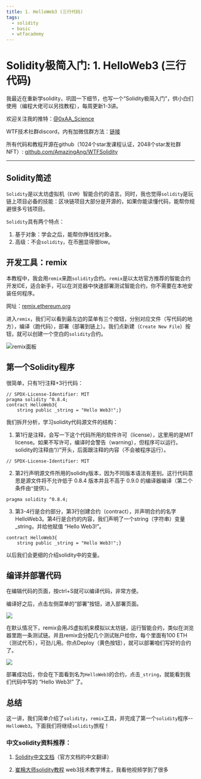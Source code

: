 ```yaml
---
title: 1. HelloWeb3 (三行代码)
tags:
  - solidity
  - basic
  - wtfacademy
---
```


# Solidity极简入门: 1. HelloWeb3 (三行代码)

我最近在重新学solidity，巩固一下细节，也写一个“Solidity极简入门”，供小白们使用（编程大佬可以另找教程），每周更新1-3讲。

欢迎关注我的推特：[@0xAA_Science](https://twitter.com/0xAA_Science)

WTF技术社群discord，内有加微信群方法：[链接](https://discord.gg/5akcruXrsk)

所有代码和教程开源在github（1024个star发课程认证，2048个star发社群NFT）: [github.com/AmazingAng/WTFSolidity](https://github.com/AmazingAng/WTFSolidity)

-----

## Solidity简述
`Solidity`是以太坊虚拟机（`EVM`）智能合约的语言。同时，我也觉得`solidity`是玩链上项目必备的技能：区块链项目大部分是开源的，如果你能读懂代码，能帮你规避很多亏钱项目。

`Solidity`具有两个特点：

1. 基于对象：学会之后，能帮你挣钱找对象。
2. 高级：不会`solidity`，在币圈显得很low。

## 开发工具：remix
本教程中，我会用`remix`来跑`solidity`合约。`remix`是以太坊官方推荐的智能合约开发IDE，适合新手，可以在浏览器中快速部署测试智能合约，你不需要在本地安装任何程序。

网址：[remix.ethereum.org](https://remix.ethereum.org)

进入`remix`，我们可以看到最左边的菜单有三个按钮，分别对应文件（写代码的地方），编译（跑代码），部署（部署到链上）。我们点新建（`Create New File`）按钮，就可以创建一个空白的`solidity`合约。

![remix面板](./img/1-1.png)

## 第一个Solidity程序
很简单，只有1行注释+3行代码：
```solidity
// SPDX-License-Identifier: MIT
pragma solidity ^0.8.4;
contract HelloWeb3{
    string public _string = "Hello Web3!";}
```
我们拆开分析，学习solidity代码源文件的结构：
1. 第1行是注释，会写一下这个代码所用的软件许可（license），这里用的是MIT license。如果不写许可，编译时会警告（warning），但程序可以运行。solidity的注释由“//”开头，后面跟注释的内容（不会被程序运行）。
```solidity
// SPDX-License-Identifier: MIT
```
2. 第2行声明源文件所用的solidity版本，因为不同版本语法有差别。这行代码意思是源文件将不允许低于 0.8.4 版本并且不高于 0.9.0 的编译器编译（第二个条件由`^`提供）。
```solidity
pragma solidity ^0.8.4;
```
    
3. 第3-4行是合约部分，第3行创建合约（contract），并声明合约的名字 HelloWeb3。第4行是合约的内容，我们声明了一个string（字符串）变量_string，并给他赋值 “Hello Web3!”。
```solidity
contract HelloWeb3{
    string public _string = "Hello Web3!";}
```
以后我们会更细的介绍solidity中的变量。

## 编译并部署代码
在编辑代码的页面，按ctrl+S就可以编译代码，非常方便。

编译好之后，点击左侧菜单的“部署”按钮，进入部署页面。

![](./img/1-2.png)

在默认情况下，remix会用JS虚拟机来模拟以太坊链，运行智能合约，类似在浏览器里跑一条测试链。并且remix会分配几个测试账户给你，每个里面有100 ETH（测试代币），可劲儿用。你点Deploy（黄色按钮），就可以部署咱们写好的合约了。

![](./img/1-3.png)

部署成功后，你会在下面看到名为`HelloWeb3`的合约，点击`_string`，就能看到我们代码中写的 “Hello Web3!” 了。

## 总结
这一讲，我们简单介绍了`solidity`，`remix`工具，并完成了第一个`solidity`程序--`HelloWeb3`。下面我们将继续`solidity`旅程！

### 中文solidity资料推荐：
1. [Solidity中文文档](https://solidity-cn.readthedocs.io/zh/develop/introduction-to-smart-contracts.html)（官方文档的中文翻译）

2. [崔棉大师solidity教程](https://space.bilibili.com/286084162) web3技术教学博主，我看他视频学到了很多 
